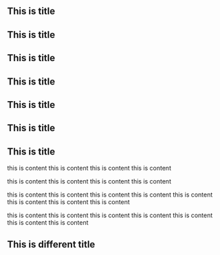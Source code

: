 ## This is title
## This is title
## This is title
## This is title
## This is title
## This is title
## This is title
this is content
this is content
this is content
this is content

this is content
this is content
this is content
this is content

this is content
this is content
this is content
this is content
this is content
this is content
this is content
this is content

this is content
this is content
this is content
this is content
this is content
this is content
this is content


## This is different title
